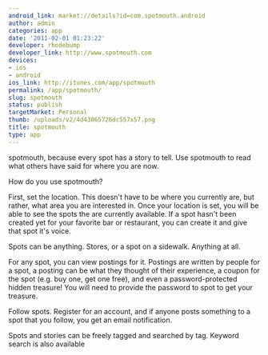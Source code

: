 ```yaml
---
android_link: market://details?id=com.spotmouth.android
author: admin
categories: app
date: '2011-02-01 01:23:22'
developer: rhodebump
developer_link: http://www.spotmouth.com
devices: 
- ios
- android
ios_link: http://itunes.com/app/spotmouth
permalink: /app/spotmouth/
slug: spotmouth
status: publish
targetMarket: Personal
thumb: /uploads/v2/4d43065726dc557x57.png
title: spotmouth
type: app
---
```


spotmouth, because every spot has a story to tell. Use spotmouth to read what others have said for where you are now.

How do you use spotmouth?

First, set the location. This doesn't have to be where you currently are, but rather, what area you are interested in. Once your location is set, you will be able to see the spots the are currently available. If a spot hasn't been created yet for your favorite bar or restaurant, you can create it and give that spot it's voice.

Spots can be anything. Stores, or a spot on a sidewalk. Anything at all.

For any spot, you can view postings for it. Postings are written by people for a spot, a posting can be what they thought of their experience, a coupon for the spot (e.g. buy one, get one free), and even a password-protected hidden treasure! You will need to provide the password to spot to get your treasure.

Follow spots. Register for an account, and if anyone posts something to a spot that you follow, you get an email notification.

Spots and stories can be freely tagged and searched by tag. Keyword search is also available